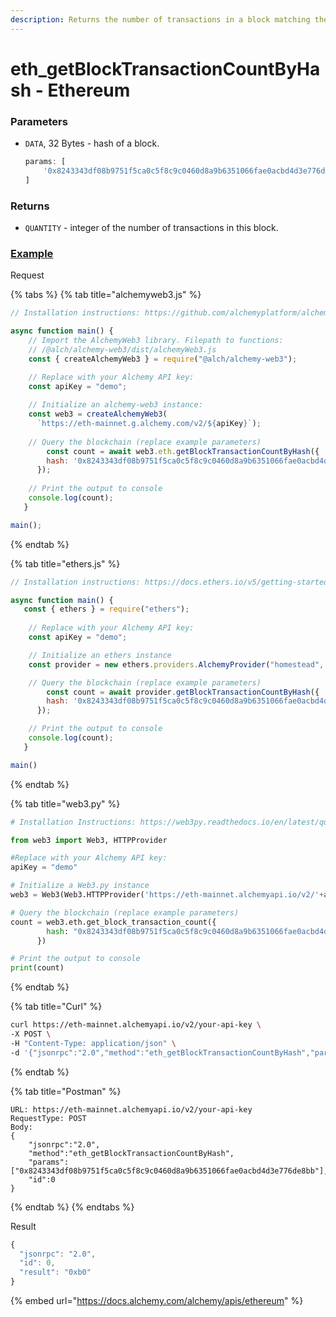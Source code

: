 ```yaml
---
description: Returns the number of transactions in a block matching the given block hash.
---
```


# eth\_getBlockTransactionCountByHash - Ethereum

### Parameters

*   `DATA`, 32 Bytes - hash of a block.

    ```javascript
    params: [ 
        '0x8243343df08b9751f5ca0c5f8c9c0460d8a9b6351066fae0acbd4d3e776de8bb' 
    ]
    ```

### Returns

* `QUANTITY` - integer of the number of transactions in this block.

### [Example](https://composer.alchemyapi.io/?composer\_state=%7B%22network%22%3A0%2C%22methodName%22%3A%22eth\_getBlockTransactionCountByHash%22%2C%22paramValues%22%3A%5B%220x8243343df08b9751f5ca0c5f8c9c0460d8a9b6351066fae0acbd4d3e776de8bb%22%5D%7D)

Request

{% tabs %}
{% tab title="alchemyweb3.js" %}
```javascript
// Installation instructions: https://github.com/alchemyplatform/alchemy-web3

async function main() {
    // Import the AlchemyWeb3 library. Filepath to functions: 
	// /@alch/alchemy-web3/dist/alchemyWeb3.js
	const { createAlchemyWeb3 } = require("@alch/alchemy-web3");

   	// Replace with your Alchemy API key:
	const apiKey = "demo";
	
	// Initialize an alchemy-web3 instance:
	const web3 = createAlchemyWeb3(
	  `https://eth-mainnet.g.alchemy.com/v2/${apiKey}`);
	
	// Query the blockchain (replace example parameters)
    	const count = await web3.eth.getBlockTransactionCountByHash({
	    hash: '0x8243343df08b9751f5ca0c5f8c9c0460d8a9b6351066fae0acbd4d3e776de8bb',
	  }); 
    
	// Print the output to console
	console.log(count);
   }

main();
```
{% endtab %}

{% tab title="ethers.js" %}
```javascript
// Installation instructions: https://docs.ethers.io/v5/getting-started/#installing

async function main() {
   const { ethers } = require("ethers");
   
	// Replace with your Alchemy API key:
	const apiKey = "demo";

	// Initialize an ethers instance
	const provider = new ethers.providers.AlchemyProvider("homestead", apiKey);

	// Query the blockchain (replace example parameters)
    	const count = await provider.getBlockTransactionCountByHash({
	    hash: '0x8243343df08b9751f5ca0c5f8c9c0460d8a9b6351066fae0acbd4d3e776de8bb',
	  }); 

	// Print the output to console
  	console.log(count);
   }

main()
```
{% endtab %}

{% tab title="web3.py" %}
```python
# Installation Instructions: https://web3py.readthedocs.io/en/latest/quickstart.html#installation

from web3 import Web3, HTTPProvider

#Replace with your Alchemy API key:
apiKey = "demo"

# Initialize a Web3.py instance
web3 = Web3(Web3.HTTPProvider('https://eth-mainnet.alchemyapi.io/v2/'+apiKey))

# Query the blockchain (replace example parameters)
count = web3.eth.get_block_transaction_count({
	    hash: "0x8243343df08b9751f5ca0c5f8c9c0460d8a9b6351066fae0acbd4d3e776de8bb",
	  }) 

# Print the output to console
print(count)
```
{% endtab %}

{% tab title="Curl" %}
```bash
curl https://eth-mainnet.alchemyapi.io/v2/your-api-key \
-X POST \
-H "Content-Type: application/json" \
-d '{"jsonrpc":"2.0","method":"eth_getBlockTransactionCountByHash","params":["0x8243343df08b9751f5ca0c5f8c9c0460d8a9b6351066fae0acbd4d3e776de8bb"],"id":0}'
```
{% endtab %}

{% tab title="Postman" %}
```http
URL: https://eth-mainnet.alchemyapi.io/v2/your-api-key
RequestType: POST
Body: 
{
    "jsonrpc":"2.0",
    "method":"eth_getBlockTransactionCountByHash",
    "params":["0x8243343df08b9751f5ca0c5f8c9c0460d8a9b6351066fae0acbd4d3e776de8bb"],
    "id":0
}
```
{% endtab %}
{% endtabs %}

Result

```javascript
{
  "jsonrpc": "2.0",
  "id": 0,
  "result": "0xb0"
}
```

{% embed url="https://docs.alchemy.com/alchemy/apis/ethereum" %}
